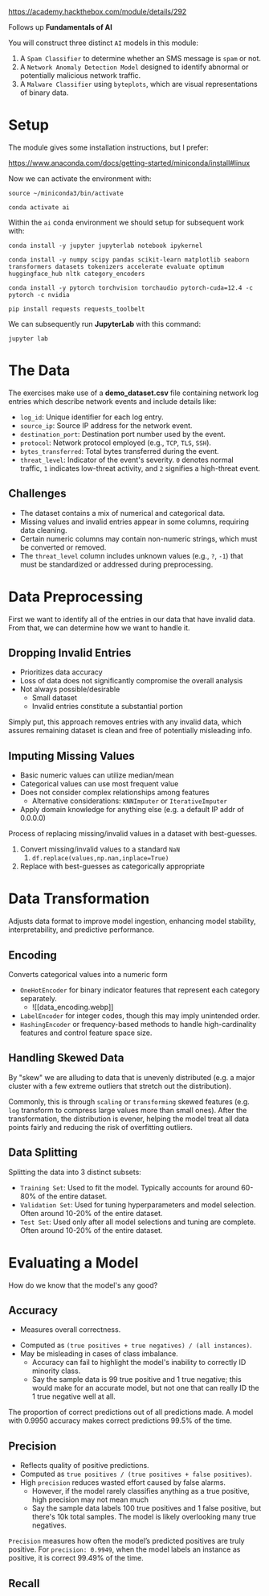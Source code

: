 https://academy.hackthebox.com/module/details/292

Follows up **Fundamentals of AI**

You will construct three distinct `AI` models in this module:

1. A `Spam Classifier` to determine whether an SMS message is `spam` or not.
2. A `Network Anomaly Detection Model` designed to identify abnormal or potentially malicious network traffic.
3. A `Malware Classifier` using `byteplots`, which are visual representations of binary data.

# Setup
The module gives some installation instructions, but I prefer:

https://www.anaconda.com/docs/getting-started/miniconda/install#linux

Now we can activate the environment with:

````shell-session
source ~/miniconda3/bin/activate
````


````shell-session
conda activate ai
````

Within the `ai` conda environment we should setup for subsequent work with:

```shell-session
conda install -y jupyter jupyterlab notebook ipykernel 
```

```shell-session
conda install -y numpy scipy pandas scikit-learn matplotlib seaborn transformers datasets tokenizers accelerate evaluate optimum huggingface_hub nltk category_encoders
```

```shell-session
conda install -y pytorch torchvision torchaudio pytorch-cuda=12.4 -c pytorch -c nvidia
```

```shell-session
pip install requests requests_toolbelt
```


We can subsequently run **JupyterLab** with this command:

````shell-session
jupyter lab
````


# The Data
The exercises make use of a **demo_dataset.csv** file containing network log entries which describe network events and include details like:

- `log_id`: Unique identifier for each log entry.
- `source_ip`: Source IP address for the network event.
- `destination_port`: Destination port number used by the event.
- `protocol`: Network protocol employed (e.g., `TCP`, `TLS`, `SSH`).
- `bytes_transferred`: Total bytes transferred during the event.
- `threat_level`: Indicator of the event's severity. `0` denotes normal traffic, `1` indicates low-threat activity, and `2` signifies a high-threat event.

## Challenges
- The dataset contains a mix of numerical and categorical data.
- Missing values and invalid entries appear in some columns, requiring data cleaning.
- Certain numeric columns may contain non-numeric strings, which must be converted or removed.
- The `threat_level` column includes unknown values (e.g., `?`, `-1`) that must be standardized or addressed during preprocessing.

# Data Preprocessing
First we want to identify all of the entries in our data that have invalid data. From that, we can determine how we want to handle it.

## Dropping Invalid Entries
* Prioritizes data accuracy
* Loss of data does not significantly compromise the overall analysis
* Not always possible/desirable
	* Small dataset
	* Invalid entries constitute a substantial portion

Simply put, this approach removes entries with any invalid data, which assures remaining dataset is clean and free of potentially misleading info.

## Imputing Missing Values
* Basic numeric values can utilize median/mean
* Categorical values can use most frequent value
* Does not consider complex relationships among features
	* Alternative considerations: `KNNImputer` or `IterativeImputer`
* Apply domain knowledge for anything else (e.g. a default IP addr of 0.0.0.0)

Process of replacing missing/invalid values in a dataset with best-guesses.

1. Convert missing/invalid values to a standard `NaN`
	1. `df.replace(values,np.nan,inplace=True)`
2. Replace with best-guesses as categorically appropriate

# Data Transformation
Adjusts data format to improve model ingestion, enhancing model stability, interpretability, and predictive performance.
## Encoding
Converts categorical values into a numeric form
- `OneHotEncoder` for binary indicator features that represent each category separately.
	- ![[data_encoding.webp]]
- `LabelEncoder` for integer codes, though this may imply unintended order.
- `HashingEncoder` or frequency-based methods to handle high-cardinality features and control feature space size.
## Handling Skewed Data
By "skew" we are alluding to data that is unevenly distributed (e.g. a major cluster with a few extreme outliers that stretch out the distribution).

Commonly, this is through `scaling` or `transforming` skewed features (e.g. `log` transform to compress large values more than small ones). After the transformation, the distribution is evener, helping the model treat all data points fairly and reducing the risk of overfitting outliers.
## Data Splitting
Splitting the data into 3 distinct subsets:
- `Training Set`: Used to fit the model. Typically accounts for around 60-80% of the entire dataset.
- `Validation Set`: Used for tuning hyperparameters and model selection. Often around 10-20% of the entire dataset.
- `Test Set`: Used only after all model selections and tuning are complete. Often around 10-20% of the entire dataset.
# Evaluating a Model
How do we know that the model's any good?
## Accuracy
* Measures overall correctness.
- Computed as `(true positives + true negatives) / (all instances)`.
- May be misleading in cases of class imbalance.
	- Accuracy can fail to highlight the model's inability to correctly ID minority class.
	- Say the sample data is 99 true positive and 1 true negative; this would make for an accurate model, but not one that can really ID the 1 true negative well at all.

The proportion of correct predictions out of all predictions made. A model with 0.9950 accuracy makes correct predictions 99.5% of the time.
## Precision
- Reflects quality of positive predictions.
- Computed as `true positives / (true positives + false positives)`.
- High `precision` reduces wasted effort caused by false alarms.
	- However, if the model rarely classifies anything as a true positive, high precision may not mean much
	- Say the sample data labels 100 true positives and 1 false positive, but there's 10k total samples. The model is likely overlooking many true negatives.

`Precision` measures how often the model’s predicted positives are truly positive. For `precision: 0.9949`, when the model labels an instance as positive, it is correct 99.49% of the time.
## Recall


